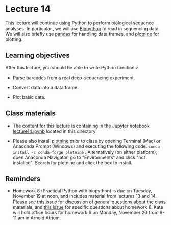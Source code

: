 # Lecture 14

This lecture will continue using Python to perform biological sequence analyses.
In particular,, we will use [Biopython](https://biopython.org) to read in sequencing data.
We will also briefly use [pandas](https://pandas.pydata.org/) for handling data frames, and [plotnine](https://plotnine.readthedocs.io/) for plotting.

## Learning objectives

After this lecture, you should be able to write Python functions:

- Parse barcodes from a real deep-sequencing experiment.

- Convert data into a data frame.

- Plot basic data.

## Class materials

- The content for this lecture is containing in the Jupyter notebook [lecture14.ipynb](lecture14.ipynb) located in this directory.

- Please also install [plotnine](https://plotnine.readthedocs.io/) prior to class by opening Terminal (Mac) or Anaconda Prompt (Windows) and executing the following code: `conda install -c conda-forge plotnine` . Alternatively (on either platform), open Anaconda Navigator, go to "Environments" and click "not installed". Search for plotnine and click the box to install.

## Reminders

- Homework 6 (Practical Python with biopython) is due on Tuesday, November 19 at noon, and includes material from lectures 13 and 14. Please see [this issue](https://github.com/fredhutchio/tfcb_2019/issues/35) for discussion of general questions about the class materials, and [this issue](https://github.com/fredhutchio/tfcb_2019/issues/34) for specific questions about homework 6. Kate will hold office hours for homework 6 on Monday, November 20 from 9-11 am in Arnold Atrium.
